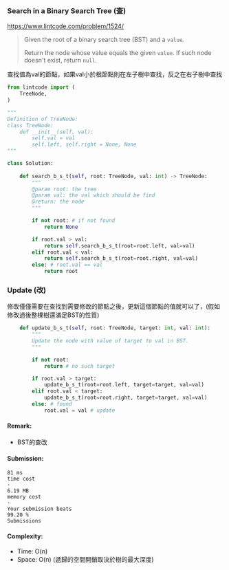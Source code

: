 ### Search in a Binary Search Tree (查)
https://www.lintcode.com/problem/1524/
>Given the root of a binary search tree (BST) and a `value`.
>
>Return the node whose value equals the given `value`. If such node doesn't exist, return `null`.

查找值為val的節點，如果val小於根節點則在左子樹中查找，反之在右子樹中查找
```python
from lintcode import (
    TreeNode,
)

"""
Definition of TreeNode:
class TreeNode:
    def __init__(self, val):
        self.val = val
        self.left, self.right = None, None
"""

class Solution:
    
    def search_b_s_t(self, root: TreeNode, val: int) -> TreeNode:
        """
        @param root: the tree
        @param val: the val which should be find
        @return: the node
        """

        if not root: # if not found
            return None

        if root.val > val:
            return self.search_b_s_t(root=root.left, val=val)
        elif root.val < val:
            return self.search_b_s_t(root=root.right, val=val)
        else: # root.val == val
            return root
```
### Update (改)
修改僅僅需要在查找到需要修改的節點之後，更新這個節點的值就可以了，(假如修改過後整棵樹還滿足BST的性質)
```python
    def update_b_s_t(self, root: TreeNode, target: int, val: int):
        """
        Update the node with value of target to val in BST.
        """

        if not root:
            return # no such target

        if root.val > target:
            update_b_s_t(root=root.left, target=target, val=val)
        elif root.val < target:
            update_b_s_t(root=root.right, target=target, val=val)
        else: # found
            root.val = val # update
```
#### Remark:
- BST的查改
#### Submission:
```
81 ms
time cost
·
6.19 MB
memory cost
·
Your submission beats
99.20 %
Submissions
```
#### Complexity:
- Time: O(n)
- Space: O(n) (遞歸的空間開銷取決於樹的最大深度)
